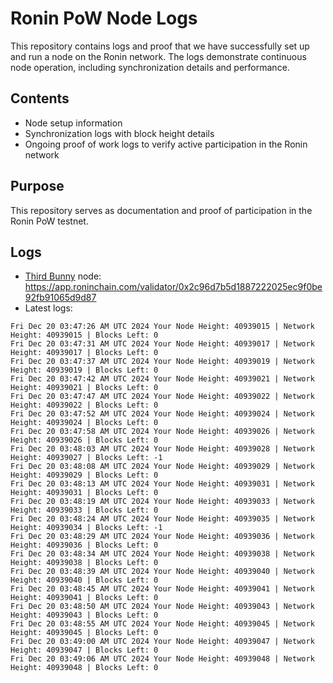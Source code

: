 # Ronin PoW Node Logs

This repository contains logs and proof that we have successfully set up and run a node on the Ronin network. The logs demonstrate continuous node operation, including synchronization details and performance.

## Contents

- Node setup information
- Synchronization logs with block height details
- Ongoing proof of work logs to verify active participation in the Ronin network

## Purpose

This repository serves as documentation and proof of participation in the Ronin PoW testnet.

## Logs

- [Third Bunny](https://thirdbunny.xyz/) node: https://app.roninchain.com/validator/0x2c96d7b5d1887222025ec9f0be92fb91065d9d87
- Latest logs:
```
Fri Dec 20 03:47:26 AM UTC 2024 Your Node Height: 40939015 | Network Height: 40939015 | Blocks Left: 0
Fri Dec 20 03:47:31 AM UTC 2024 Your Node Height: 40939017 | Network Height: 40939017 | Blocks Left: 0
Fri Dec 20 03:47:37 AM UTC 2024 Your Node Height: 40939019 | Network Height: 40939019 | Blocks Left: 0
Fri Dec 20 03:47:42 AM UTC 2024 Your Node Height: 40939021 | Network Height: 40939021 | Blocks Left: 0
Fri Dec 20 03:47:47 AM UTC 2024 Your Node Height: 40939022 | Network Height: 40939022 | Blocks Left: 0
Fri Dec 20 03:47:52 AM UTC 2024 Your Node Height: 40939024 | Network Height: 40939024 | Blocks Left: 0
Fri Dec 20 03:47:58 AM UTC 2024 Your Node Height: 40939026 | Network Height: 40939026 | Blocks Left: 0
Fri Dec 20 03:48:03 AM UTC 2024 Your Node Height: 40939028 | Network Height: 40939027 | Blocks Left: -1
Fri Dec 20 03:48:08 AM UTC 2024 Your Node Height: 40939029 | Network Height: 40939029 | Blocks Left: 0
Fri Dec 20 03:48:13 AM UTC 2024 Your Node Height: 40939031 | Network Height: 40939031 | Blocks Left: 0
Fri Dec 20 03:48:19 AM UTC 2024 Your Node Height: 40939033 | Network Height: 40939033 | Blocks Left: 0
Fri Dec 20 03:48:24 AM UTC 2024 Your Node Height: 40939035 | Network Height: 40939034 | Blocks Left: -1
Fri Dec 20 03:48:29 AM UTC 2024 Your Node Height: 40939036 | Network Height: 40939036 | Blocks Left: 0
Fri Dec 20 03:48:34 AM UTC 2024 Your Node Height: 40939038 | Network Height: 40939038 | Blocks Left: 0
Fri Dec 20 03:48:39 AM UTC 2024 Your Node Height: 40939040 | Network Height: 40939040 | Blocks Left: 0
Fri Dec 20 03:48:45 AM UTC 2024 Your Node Height: 40939041 | Network Height: 40939041 | Blocks Left: 0
Fri Dec 20 03:48:50 AM UTC 2024 Your Node Height: 40939043 | Network Height: 40939043 | Blocks Left: 0
Fri Dec 20 03:48:55 AM UTC 2024 Your Node Height: 40939045 | Network Height: 40939045 | Blocks Left: 0
Fri Dec 20 03:49:00 AM UTC 2024 Your Node Height: 40939047 | Network Height: 40939047 | Blocks Left: 0
Fri Dec 20 03:49:06 AM UTC 2024 Your Node Height: 40939048 | Network Height: 40939048 | Blocks Left: 0
```
